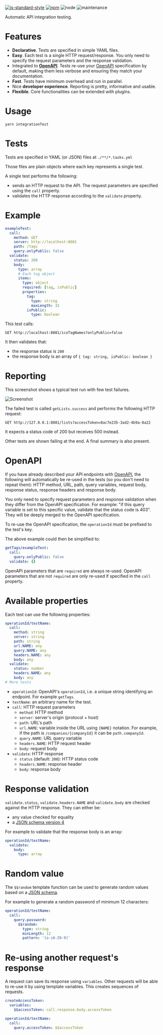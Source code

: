 [![js-standard-style](https://cdn.rawgit.com/standard/standard/master/badge.svg)](https://github.com/standard/standard)
[![npm](https://img.shields.io/npm/v/test-openapi.svg)](https://www.npmjs.com/package/test-openapi)
![node](https://img.shields.io/node/v/test-openapi.svg)
![maintenance](https://img.shields.io/maintenance/yes/2018.svg)

Automatic API integration testing.

# Features

- **Declarative**. Tests are specified in simple YAML files.
- **Easy**. Each test is a single HTTP request/response. You only need to specify
  the request parameters and the response validation.
- Integrated to [**OpenAPI**](https://www.openapis.org/). Tests re-use your
  [OpenAPI](https://www.openapis.org/) specification by default, making them
  less verbose and ensuring they match your documentation.
- **Fast**. Tests have minimum overhead and run in parallel.
- Nice **developer experience**. Reporting is pretty, informative and usable.
- **Flexible**. Core functionalities can be extended with plugins.

# Usage

```shell
yarn integrationTest
```

# Tests

Tests are specified in YAML (or JSON) files at `./**/*.tasks.yml`

Those files are plain objects where each key represents a single test.

A single test performs the following:

- sends an HTTP request to the API. The request parameters are specified
  using the `call` property.
- validates the HTTP response according to the `validate` property.

# Example

```yml
exampleTest:
  call:
    method: GET
    server: http://localhost:8081
    path: /tags
    query.onlyPublic: false
  validate:
    status: 200
    body:
      type: array
      # Each tag object
      items:
        type: object
        required: [tag, isPublic]
        properties:
          tag:
            type: string
            maxLength: 32
          isPublic:
            type: boolean
```

This test calls:

```http
GET http://localhost:8081/icoTagNames?onlyPublic=false
```

It then validates that:

- the response status is `200`
- the response body is an array of `{ tag: string, isPublic: boolean }`

# Reporting

This screenshot shows a typical test run with few test failures.

![Screenshot](docs/screenshot.png)

The failed test is called `getLists.success` and performs the following HTTP request:

```http
GET http://127.0.0.1:8081/lists?accessToken=8ac7e235-3ad2-4b9a-8a22
```

It expects a status code of 200 but receives 500 instead.

Other tests are shown failing at the end. A final summary is also present.

# OpenAPI

If you have already described your API endpoints with
[OpenAPI](https://www.openapis.org/), the following will automatically be re-used
in the tests (so you don't need to repeat them): HTTP method, URL, path,
query variables, request body, response status, response headers
and response body.

You only need to specify request parameters and response validation when they
differ from the OpenAPI specification. For example: "if this query variable is
set to this specific value, validate that the status code is 403". They will
be deeply merged to the OpenAPI specification.

To re-use the OpenAPI specification, the `operationId` must be prefixed to the
test's key.

The above example could then be simplified to:

```yml
getTags/exampleTest:
  call:
    query.onlyPublic: false
  validate: {}
```

OpenAPI parameters that are `required` are always re-used. OpenAPI parameters that
are not `required` are only re-used if specified in the `call` property.

# Available properties

Each test can use the following properties:

```yml
operationId/testName:
  call:
    method: string
    server: string
    path: string
    url.NAME: any
    query.NAME: any
    headers.NAME: any
    body: any
  validate:
    status: number
    headers.NAME: any
    body: any
# More tests
```

- `operationId`: OpenAPI's `operationId`, i.e. a unique string identifying
  an endpoint. For example `getTags`.
- `testName`: an arbitrary name for the test.
- `call`: HTTP request parameters
  - `method`: HTTP method
  - `server`: server's origin (protocol + host)
  - `path`: URL's path
  - `url.NAME`: variable inside the URL using `{NAME}` notation.
    For example, if the path is `/companies/{companyId}` it can be `path.companyId`.
  - `query.NAME`: URL query variable
  - `headers.NAME`: HTTP request header
  - `body`: request body
- `validate`: HTTP response
  - `status` (default: `200`): HTTP status code
  - `headers.NAME`: response header
  - `body`: response body

# Response validation

`validate.status`, `validate.headers.NAME` and `validate.body` are checked against
the HTTP response. They can either be:

- any value checked for equality
- a [JSON schema version 4](https://github.com/OAI/OpenAPI-Specification/blob/master/versions/2.0.md#schemaObject)

For example to validate that the response body is an array:

```yml
operationId/testName:
  validate:
    body:
      type: array
```

# Random value

The `$$random` template function can be used to generate random values based on a
[JSON schema](https://github.com/OAI/OpenAPI-Specification/blob/master/versions/2.0.md#schemaObject).

For example to generate a random password of minimum 12 characters:

```yml
operationId/testName:
  call:
    query.password:
      $$random:
        type: string
        minLength: 12
        pattern: '[a-zA-Z0-9]'
```

# Re-using another request's response

A request can save its response using `variables`. Other requests will be able to
re-use it by using template variables.
This creates sequences of requests.

```yml
createAccessToken:
  variables:
    $$accessToken: call.response.body.accessToken

operationId/testName:
  call:
    query.accessToken: $$accessToken
```
